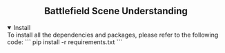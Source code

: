 ## <div align="center"> Battlefield Scene Understanding </div>
<details open>
    <summary>Install</summary>
    To install all the dependencies and packages, please refer to the following code:
    ```
    pip install -r requirements.txt
    ```
</details>